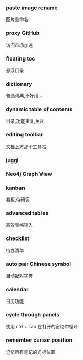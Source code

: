 ### paste image rename
图片重命名

### proxy GitHub
访问市场加速

### floating toc
悬浮目录

### dictionary
普通词典,不好用...

### dynamic table of contents
目录,功能重复,关闭

### editing toolbar
文档上方那个工具栏

### juggl

### Neo4j Graph View


### kanban
看板,待研究

### advanced tables
高效表格输入

### checklist
待办清单

### auto pair Chinese symbol
自动配对字符

### calendar
日历功能

### cycle through panels
使用 ctrl + Tab 在打开的窗格中循环

### remember cursor position
记忆所有笔记的光标位置
